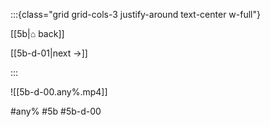 :::{class="grid grid-cols-3 justify-around text-center w-full"}
<span/>

[[5b|⌂ back]]

[[5b-d-01|next →]]

:::

![[5b-d-00.any%.mp4]]

#any% #5b #5b-d-00